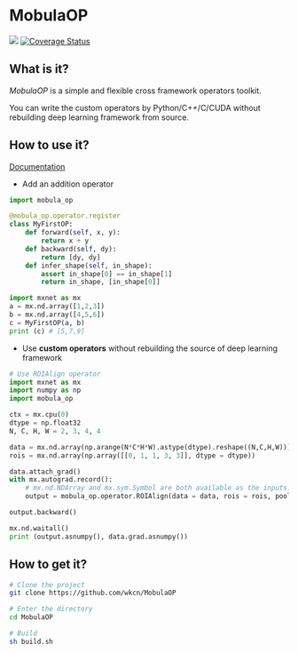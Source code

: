# MobulaOP

[![](https://api.travis-ci.org/wkcn/MobulaOP.svg?branch=master)](https://travis-ci.org/wkcn/MobulaOP)
[![Coverage Status](https://coveralls.io/repos/github/wkcn/MobulaOP/badge.svg?branch=master)](https://coveralls.io/github/wkcn/MobulaOP?branch=master)

## What is it?
*MobulaOP* is a simple and flexible cross framework operators toolkit.

You can write the custom operators by Python/C++/C/CUDA without rebuilding deep learning framework from source.

## How to use it?

[Documentation](https://mobulaop.readthedocs.io/en/latest/)

- Add an addition operator

```python
import mobula_op

@mobula_op.operator.register
class MyFirstOP:
    def forward(self, x, y):
        return x + y
    def backward(self, dy): 
        return [dy, dy]
    def infer_shape(self, in_shape):
        assert in_shape[0] == in_shape[1]
        return in_shape, [in_shape[0]]

import mxnet as mx
a = mx.nd.array([1,2,3]) 
b = mx.nd.array([4,5,6])
c = MyFirstOP(a, b)
print (c) # [5,7,9]
```

- Use **custom operators** without rebuilding the source of deep learning framework
```python
# Use ROIAlign operator
import mxnet as mx
import numpy as np
import mobula_op

ctx = mx.cpu(0)
dtype = np.float32
N, C, H, W = 2, 3, 4, 4

data = mx.nd.array(np.arange(N*C*H*W).astype(dtype).reshape((N,C,H,W)))
rois = mx.nd.array(np.array([[0, 1, 1, 3, 3]], dtype = dtype))

data.attach_grad()
with mx.autograd.record():
    # mx.nd.NDArray and mx.sym.Symbol are both available as the inputs.
    output = mobula_op.operator.ROIAlign(data = data, rois = rois, pooled_size = (2,2), spatial_scale = 1.0, sampling_ratio = 1)

output.backward()

mx.nd.waitall()
print (output.asnumpy(), data.grad.asnumpy())
```

## How to get it? 
```bash
# Clone the project
git clone https://github.com/wkcn/MobulaOP

# Enter the directory
cd MobulaOP

# Build
sh build.sh
```
